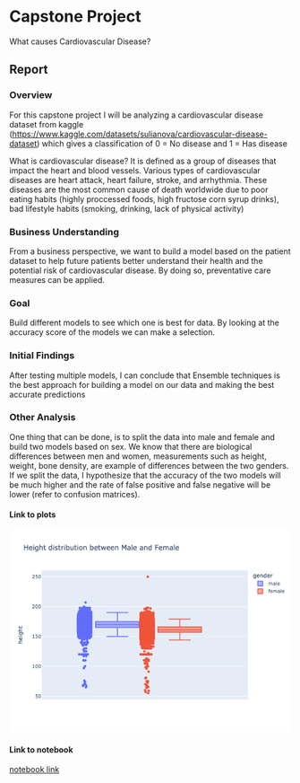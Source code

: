 # Capstone Project

What causes Cardiovascular Disease?

## Report

### Overview

For this capstone project I will be analyzing a cardiovascular disease dataset from kaggle (https://www.kaggle.com/datasets/sulianova/cardiovascular-disease-dataset) which gives a classification of 0 = No disease and 1 = Has disease

What is cardiovascular disease? It is defined as a group of diseases that impact the heart and blood vessels. Various types of cardiovascular diseases are heart attack, heart failure, stroke, and arrhythmia. These diseases are the most common cause of death worldwide due to poor eating habits (highly proccessed foods, high fructose corn syrup drinks), bad lifestyle habits (smoking, drinking, lack of physical activity)

### Business Understanding

From a business perspective, we want to build a model based on the patient dataset to help future patients better understand their health and the potential risk of cardiovascular disease. By doing so, preventative care measures can be applied.

### Goal

Build different models to see which one is best for data. By looking at the accuracy score of the models we can make a selection.

### Initial Findings

After testing multiple models, I can conclude that Ensemble techniques is the best approach for building a model on our data and making the best accurate predictions

### Other Analysis

One thing that can be done, is to split the data into male and female and build two models based on sex. We know that there are biological differences between men and women, measurements such as height, weight, bone density, are example of differences between the two genders. If we split the data, I hypothesize that the accuracy of the two models will be much higher and the rate of false positive and false negative will be lower (refer to confusion matrices).  

#### Link to plots

![alt text](https://github.com/seyfullah642/ml-and-ai/blob/main/uc-berkley/capstone-final/height_distr.png)


#### Link to notebook

[notebook link](https://github.com/seyfullah642/ml-and-ai/blob/main/uc-berkley/capstone/capstone.ipynb)